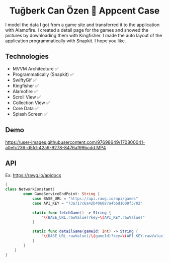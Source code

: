 <h1 align=center>Tuğberk Can Özen  Appcent Case</h1> 

I model the data I got from a game site and transferred it to the application with Alamofire. I created a detail page for the games and showed the pictures by downloading them with Kingfisher. I made the auto layout of the application programmatically with Snapkit. I hope you like.

## Technologies
+ MVVM Architecture ✅ 
+ Programmatically (Snapkit) ✅
+ SwiftyGif ✅ 
+ Kingfisher ✅ 
+ Alamofire ✅
+ Scroll View ✅ 
+ Collection View ✅
+ Core Data ✅
+ Splash Screen ✅

## Demo

https://user-images.githubusercontent.com/97698649/170800041-a0efc236-d5fd-42a9-9278-8476af99bcdd.MP4

## API

Ex: https://rawg.io/apidocs 

```` swift
{
class NetworkConstant{
        enum GameServiceEndPoint: String {
            case BASE_URL = "https://api.rawg.io/api/games"
            case API_KEY = "73a717c6a42b406087a4bbd1600f3702"
            
            static func fetchGame() -> String {
                "\(BASE_URL.rawValue)?key=\(API_KEY.rawValue)"
            }
            
            static func detailGame(gameId: Int) -> String {
                "\(BASE_URL.rawValue)/\(gameId)?key=\(API_KEY.rawValue)"
            }
        }
    }   
}
````
